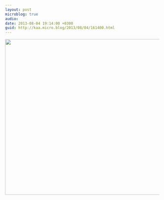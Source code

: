 ```yaml
---
layout: post
microblog: true
audio: 
date: 2013-08-04 19:14:00 +0300
guid: http://kaa.micro.blog/2013/08/04/161400.html
---
```

<img src="http://www.kaa.bz/uploads/2018/bdca925def.jpg" alt="" width="770" height="508" class="alignnone size-full wp-image-597" />
